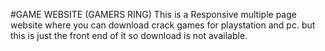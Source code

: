 #GAME WEBSITE (GAMERS RING)
This is a Responsive multiple page website where you can download crack games for playstation and pc. but this is just the front end of it so download is not available.